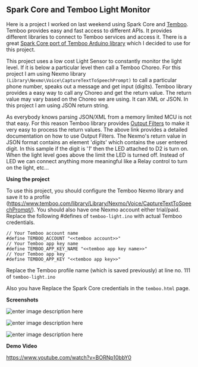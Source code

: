 Spark Core and Temboo Light Monitor
-----------------------------------

Here is a project I worked on last weekend using Spark Core and [Temboo](https://www.temboo.com/). Temboo provides easy and fast access to different APIs. It provides different libraries to connect to Temboo services and access it. There is a great [Spark Core port of Temboo Arduino library](munity.spark.io/t/temboo-works-with-spark/4890) which I decided to use for this project.

This project uses a low cost Light Sensor to constantly monitor the light level. If it is below a particular level then call a Temboo Choreo. For this project I am using Nexmo library `(Library\Nexmo\Voice\CaptureTextToSpeechPrompt)` to call a particular phone number, speaks out a message and get input (digits).  Temboo library provides a easy way to call any Choreo and get the return value. The return value may vary based on the Choreo we are using. It can XML or JSON. In this project I am using JSON return string. 

As everybody knows parsing JSON/XML from a memory limited MCU is not that easy. For this reason Temboo library provides [Output Filters](https://www.temboo.com/arduino/yun/using-output-filters) to make it very easy to process the return values. The above link provides a detailed documentation on how to use Output Filters. The Nexmo's return value in JSON format contains an element '*digits*' which contains the user entered digit. In this sample if the digit is '*1*' then the LED attached to D2 is turn on. When the light level goes above the limit the LED is turned off. Instead of LED we can connect anything more meaningful like a Relay control to turn on the light, etc...

**Using the project**

To use this project, you should configure the Temboo Nexmo library and save it to a profile (https://www.temboo.com/library/Library/Nexmo/Voice/CaptureTextToSpeechPrompt/). You should also have one Nexmo account either trial/paid. Replace the following #defines of `temboo-light.ino` with actual Temboo credentials.

    // Your Temboo account name 
    #define TEMBOO_ACCOUNT "<<temboo account>>"  
    // Your Temboo app key name
    #define TEMBOO_APP_KEY_NAME "<<temboo app key name>>"  
    // Your Temboo app key
    #define TEMBOO_APP_KEY "<<temboo app key>>"  

Replace the Temboo profile name (which is saved previously) at line no. 111 of `temboo-light.ino`

Also you have Replace the Spark Core credentials in the `temboo.html` page.

**Screenshots**

![enter image description here](https://raw.githubusercontent.com/krvarma/SparkCore_Temboo/master/images/IMG_20140923_015730.jpg)

![enter image description here](https://raw.githubusercontent.com/krvarma/SparkCore_Temboo/master/images/IMG_20140923_015823.jpg)

![enter image description here](https://raw.githubusercontent.com/krvarma/SparkCore_Temboo/master/images/web.png)

**Demo Video**

https://www.youtube.com/watch?v=BORNp10bbY0
